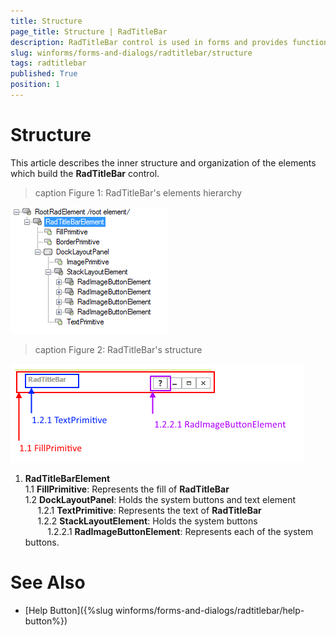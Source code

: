 ```yaml
---
title: Structure
page_title: Structure | RadTitleBar
description: RadTitleBar control is used in forms and provides functionality for dragging, minimizing, maximizing and closing the form. This control is internally used by RadForm.
slug: winforms/forms-and-dialogs/radtitlebar/structure
tags: radtitlebar
published: True
position: 1 
---
```


# Structure

This article describes the inner structure and organization of the elements which build the __RadTitleBar__ control.
        
>caption Figure 1: RadTitleBar's elements hierarchy

![forms-and-dialogs-titlebar-structure 001](images/forms-and-dialogs-titlebar-structure001.png)

>caption Figure 2: RadTitleBar's structure

![forms-and-dialogs-titlebar-structure 002](images/forms-and-dialogs-titlebar-structure002.png)

1. __RadTitleBarElement__  
	1.1 __FillPrimitive__: Represents the fill of __RadTitleBar__    
	1.2 __DockLayoutPanel__: Holds the system buttons and text element   
&nbsp;&nbsp;&nbsp;&nbsp; 1.2.1 __TextPrimitive__: Represents the text of __RadTitleBar__  
&nbsp;&nbsp;&nbsp;&nbsp; 1.2.2 __StackLayoutElement__: Holds the system buttons   
&nbsp;&nbsp;&nbsp;&nbsp;&nbsp;&nbsp;&nbsp;&nbsp; 1.2.2.1 __RadImageButtonElement__: Represents each of the system buttons.

# See Also

* [Help Button]({%slug winforms/forms-and-dialogs/radtitlebar/help-button%})	